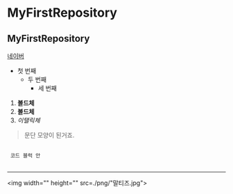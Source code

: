 # MyFirstRepository
## MyFirstRepository

[네이버](https://www.naver.com/)

- 첫 번째
  - 두 번째
      - 세 번째
      
 1. **볼드체**
 2. __볼드체__
 3.  *이탤릭체*
 
 >문단 모양이 된거죠.
 >
 
<pre>
<code>
 코드 블럭 안
</code>
</pre>
 
 * * *
 
 <img width="" height="" src=./png/"말티즈.jpg"></img>

 
